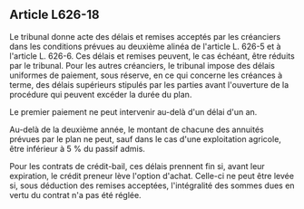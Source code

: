 Article L626-18
----
Le tribunal donne acte des délais et remises acceptés par les créanciers dans
les conditions prévues au deuxième alinéa de l'article L. 626-5 et à l'article
L. 626-6. Ces délais et remises peuvent, le cas échéant, être réduits par le
tribunal. Pour les autres créanciers, le tribunal impose des délais uniformes de
paiement, sous réserve, en ce qui concerne les créances à terme, des délais
supérieurs stipulés par les parties avant l'ouverture de la procédure qui
peuvent excéder la durée du plan.

Le premier paiement ne peut intervenir au-delà d'un délai d'un an.

Au-delà de la deuxième année, le montant de chacune des annuités prévues par le
plan ne peut, sauf dans le cas d'une exploitation agricole, être inférieur à 5 %
du passif admis.

Pour les contrats de crédit-bail, ces délais prennent fin si, avant leur
expiration, le crédit preneur lève l'option d'achat. Celle-ci ne peut être levée
si, sous déduction des remises acceptées, l'intégralité des sommes dues en vertu
du contrat n'a pas été réglée.
